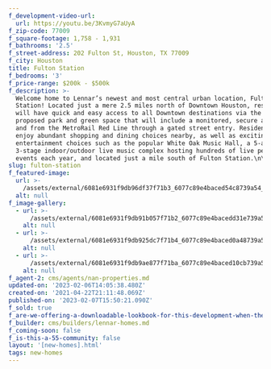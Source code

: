 ```yaml
---
f_development-video-url:
  url: https://youtu.be/3KvmyG7aUyA
f_zip-code: 77009
f_square-footage: 1,758 - 1,931
f_bathrooms: '2.5'
f_street-address: 202 Fulton St, Houston, TX 77009
f_city: Houston
title: Fulton Station
f_bedrooms: '3'
f_price-range: $200k - $500k
f_description: >-
  Welcome home to Lennar’s newest and most central urban location, Fulton
  Station! Located just a mere 2.5 miles north of Downtown Houston, residents
  will have quick and easy access to all Downtown destinations via the on-site
  proposed park and green space that will include a monitored, secure access to
  and from the MetroRail Red Line through a gated street entry. Residents will
  enjoy abundant shopping and dining choices nearby, as well as exciting
  entertainment choices such as the popular White Oak Music Hall, a 5-acre,
  3-stage indoor/outdoor live music complex hosting hundreds of live performance
  events each year, and located just a mile south of Fulton Station.\n\n
slug: fulton-station
f_featured-image:
  url: >-
    /assets/external/6081e6931f9db96df37f71b3_6077c89e4baced54c8739a54_fulton1.jpeg
  alt: null
f_image-gallery:
  - url: >-
      /assets/external/6081e6931f9db91b057f71b2_6077c89e4bacedd31e739a52_605b9d7fc48d4content_fulton4.jpeg
    alt: null
  - url: >-
      /assets/external/6081e6931f9db925dc7f71b4_6077c89e4baced0a48739a51_605b9d7dc050ccontent_fulton3.jpeg
    alt: null
  - url: >-
      /assets/external/6081e6931f9db9ae877f71ba_6077c89e4baced10cb739a53_605b9d7bc9363content_fulton2.jpeg
    alt: null
f_agent-2: cms/agents/nan-properties.md
updated-on: '2023-02-06T14:05:38.480Z'
created-on: '2021-04-22T21:11:48.069Z'
published-on: '2023-02-07T15:50:21.090Z'
f_sold: true
f_are-we-offering-a-downloadable-lookbook-for-this-development-when-they-submit-their-contact-info: false
f_builder: cms/builders/lennar-homes.md
f_coming-soon: false
f_is-this-a-55-community: false
layout: '[new-homes].html'
tags: new-homes
---
```



